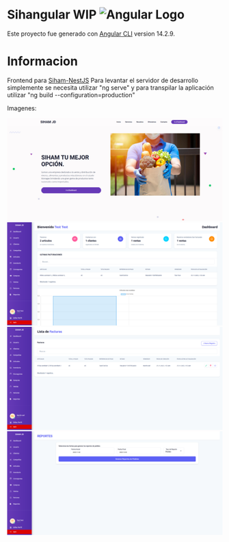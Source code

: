# Sihangular WIP <img src="https://upload.wikimedia.org/wikipedia/commons/8/83/Cib-angular_(CoreUI_Icons_v1.0.0).svg" width="32" alt="Angular Logo" />

Este proyecto fue generado con [Angular CLI](https://github.com/angular/angular-cli) version 14.2.9.

# Informacion
Frontend para [Siham-NestJS](https://github.com/waskull/siham-nestjs)
Para levantar el servidor de desarrollo simplemente se necesita utilizar "ng serve" y para transpilar la aplicación utilizar "ng build --configuration=production"


Imagenes:

<img src="https://raw.githubusercontent.com/waskull/sihangular/main/images/home.png" width="720" alt="Sihangular Home" />

<img src="https://raw.githubusercontent.com/waskull/sihangular/main/images/dash.png" width="720" alt="Sihangular Dash" />

<img src="https://raw.githubusercontent.com/waskull/sihangular/main/images/facturas.png" width="720" alt="Sihangular Facturas" />

<img src="https://raw.githubusercontent.com/waskull/sihangular/main/images/reportes.png" width="720" alt="Sihangular Reportes" />


